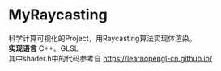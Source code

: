 # MyRaycasting
科学计算可视化的Project，用Raycasting算法实现体渲染。<br>
**实现语言**
C++、GLSL<br>
其中shader.h中的代码参考自 https://learnopengl-cn.github.io/

